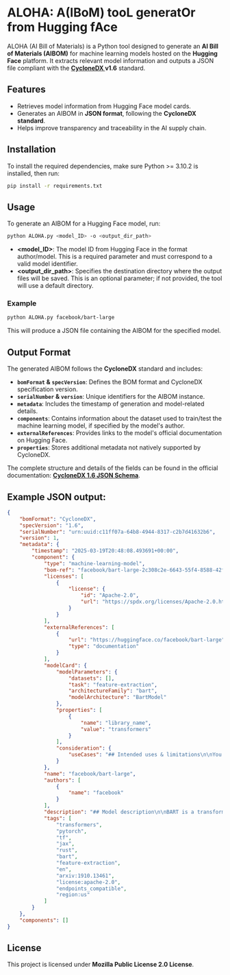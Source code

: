 # ALOHA: A(IBoM) tooL generatOr from Hugging fAce

ALOHA (AI Bill of Materials) is a Python tool designed to generate an **AI Bill of Materials (AIBOM)** for machine learning models hosted on the **Hugging Face** platform. It extracts relevant model information and outputs a JSON file compliant with the **[CycloneDX ](https://cyclonedx.org/)v1.6** standard.


## Features
- Retrieves model information from Hugging Face model cards.
- Generates an AIBOM in **JSON format**, following the **CycloneDX standard**.
- Helps improve transparency and traceability in the AI supply chain.

## Installation
To install the required dependencies, make sure Python >= 3.10.2 is installed, then run:

```sh
pip install -r requirements.txt
```


## Usage
To generate an AIBOM for a Hugging Face model, run:
```sh
python ALOHA.py <model_ID> -o <output_dir_path>
```
- **<model_ID>**: The model ID from Hugging Face in the format author/model. This is a required parameter and must correspond to a valid model identifier.
- **<output_dir_path>**: Specifies the destination directory where the output files will be saved. This is an optional parameter; if not provided, the tool will use a default directory.

### Example
```sh
python ALOHA.py facebook/bart-large
```
This will produce a JSON file containing the AIBOM for the specified model.

## Output Format
The generated AIBOM follows the **CycloneDX** standard and includes:
- **`bomFormat` & `specVersion`**: Defines the BOM format and CycloneDX specification version.
- **`serialNumber` & `version`**: Unique identifiers for the AIBOM instance.
- **`metadata`**: Includes the timestamp of generation and model-related details.
- **`components`**: Contains information about the dataset used to train/test the machine learning model, if specified by the model's author.
- **`externalReferences`**: Provides links to the model's official documentation on Hugging Face.
- **`properties`**: Stores additional metadata not natively supported by CycloneDX.

The complete structure and details of the fields can be found in the official documentation: **[CycloneDX 1.6 JSON Schema](https://cyclonedx.org/docs/1.6/json/)**.

## Example JSON output:
```json
{
    "bomFormat": "CycloneDX",
    "specVersion": "1.6",
    "serialNumber": "urn:uuid:c11ff07a-64b8-4944-8317-c2b7d41632b6",
    "version": 1,
    "metadata": {
        "timestamp": "2025-03-19T20:48:08.493691+00:00",
        "component": {
            "type": "machine-learning-model",
            "bom-ref": "facebook/bart-large-2c308c2e-6643-55f4-8588-42fb9fc394cd",
            "licenses": [
                {
                    "license": {
                        "id": "Apache-2.0",
                        "url": "https://spdx.org/licenses/Apache-2.0.html"
                    }
                }
            ],
            "externalReferences": [
                {
                    "url": "https://huggingface.co/facebook/bart-large",
                    "type": "documentation"
                }
            ],
            "modelCard": {
                "modelParameters": {
                    "datasets": [],
                    "task": "feature-extraction",
                    "architectureFamily": "bart",
                    "modelArchitecture": "BartModel"
                },
                "properties": [
                    {
                        "name": "library_name",
                        "value": "transformers"
                    }
                ],
                "consideration": {
                    "useCases": "## Intended uses & limitations\n\nYou can use the raw model for text infilling. However, the model is mostly meant to be fine-tuned on a supervised dataset. See the [model hub](https://huggingface.co/models?search=bart) to look for fine-tuned versions on a task that interests you.\n"
                }
            },
            "name": "facebook/bart-large",
            "authors": [
                {
                    "name": "facebook"
                }
            ],
            "description": "## Model description\n\nBART is a transformer encoder-decoder (seq2seq) model with a bidirectional (BERT-like) encoder and an autoregressive (GPT-like) decoder. BART is pre-trained by (1) corrupting text with an arbitrary noising function, and (2) learning a model to reconstruct the original text.\n\nBART is particularly effective when fine-tuned for text generation (e.g. summarization, translation) but also works well for comprehension tasks (e.g. text classification, question answering).\n",
            "tags": [
                "transformers",
                "pytorch",
                "tf",
                "jax",
                "rust",
                "bart",
                "feature-extraction",
                "en",
                "arxiv:1910.13461",
                "license:apache-2.0",
                "endpoints_compatible",
                "region:us"
            ]
        }
    },
    "components": []
}
```

## License
This project is licensed under **Mozilla Public License 2.0 License**.
